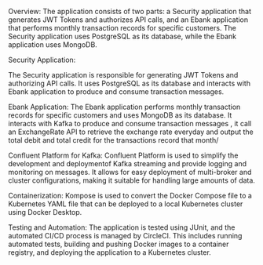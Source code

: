 Overview:
The application consists of two parts: a Security application that generates JWT Tokens and authorizes API calls, and an Ebank application that performs monthly transaction records for specific customers. The Security application uses PostgreSQL as its database, while the Ebank application uses MongoDB. 


Security Application:

The Security application is responsible for generating JWT Tokens and authorizing API calls. It uses PostgreSQL as its database and interacts with Ebank application to produce and consume transaction messages.

Ebank Application:
The Ebank application performs monthly transaction records for specific customers and uses MongoDB as its database. It interacts with Kafka to produce and consume transaction messages , it  call an ExchangeRate API to retrieve the exchange rate everyday and output the total debit and total credit for the transactions record that month/ 


Confluent Platform for Kafka:
Confluent Platform is used to simplify the development and deploymentof Kafka streaming and provide logging and monitoring on messages. It allows for easy deployment of multi-broker and cluster configurations, making it suitable for handling large amounts of data.

Containerization:
Kompose is used to convert the Docker Compose file to a Kubernetes YAML file that can be deployed to a local Kubernetes cluster using Docker Desktop.

Testing and Automation:
The application is tested using JUnit, and the automated CI/CD process is managed by CircleCI. This includes running automated tests, building and pushing Docker images to a container registry, and deploying the application to a Kubernetes cluster.

